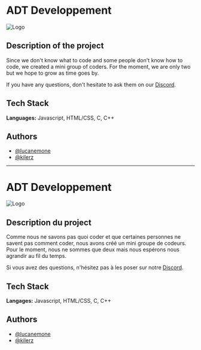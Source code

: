
# ADT Developpement
![Logo](https://images-ext-1.discordapp.net/external/tLMiaPkpMeqarl5jm-0YggBABg30QHcJuQnemgR5s1Q/https/upload.wikimedia.org/wikipedia/commons/thumb/8/83/Flag_of_the_United_Kingdom_%25283-5%2529.svg/langfr-225px-Flag_of_the_United_Kingdom_%25283-5%2529.svg.png?width=150&height=80)

## Description of the project

Since we don't know what to code and some people don't know how to code, we created a mini group of coders. 
For the moment, we are only two but we hope to grow as time goes by.

If you have any questions, don't hesitate to ask them on our [Discord](https://discord.gg/4wgTdqdE).

## Tech Stack

**Languages:** Javascript, HTML/CSS, C, C++

## Authors

- [@lucanemone](https://github.com/LucasGest)
- [@kilerz](https://github.com/kilerzhd)

-- -- -- -- -- -- -- -- -- -- -- -- -- -- -- -- -- -- --

# ADT Developpement
![Logo](https://images-ext-1.discordapp.net/external/8pOsMDcHVBw7uMut4WpAvh4yg2bTrF0wLoju2SAopb4/https/upload.wikimedia.org/wikipedia/commons/thumb/b/bc/Flag_of_France_%25281794%25E2%2580%25931815%252C_1830%25E2%2580%25931974%252C_2020%25E2%2580%2593present%2529.svg/langfr-225px-Flag_of_France_%25281794%25E2%2580%25931815%252C_1830%25E2%2580%25931974%252C_2020%25E2%2580%2593present%2529.svg.png?width=150&height=80)

## Description du project

Comme nous ne savons pas quoi coder et que certaines personnes ne savent pas comment coder, nous avons créé un mini groupe de codeurs. 
Pour le moment, nous ne sommes que deux mais nous espérons nous agrandir au fil du temps.

Si vous avez des questions, n'hésitez pas à les poser sur notre [Discord](https://discord.gg/4wgTdqdE).

## Tech Stack

**Langages:** Javascript, HTML/CSS, C, C++

## Authors

- [@lucanemone](https://github.com/LucasGest)
- [@kilerz](https://github.com/kilerzhd)
